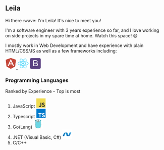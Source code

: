 ## Leila
<p>Hi there :wave: I'm Leila! It's nice to meet you! 

I'm a software engineer with 3 years experience so far, and I love working on side projects in my spare time at home. Watch this space! :smile:

I mostly work in Web Development and have experience with plain HTML/CSS/JS as well as a few frameworks including:
</p>

<span>
<a href="https://angular.io/"><img src="https://raw.githubusercontent.com/devicons/devicon/master/icons/angularjs/angularjs-plain.svg" width="35" height="35" alt="Angular & AngularJS">
</span>

<span>
<a>
<img src="https://raw.githubusercontent.com/devicons/devicon/master/icons/react/react-original.svg" width="35" height="35" alt="React & React Native">
</a>
</span>


<span>
<a>
<img src="https://raw.githubusercontent.com/devicons/devicon/master/icons/bootstrap/bootstrap-plain.svg" width="35" height="35" alt="Bootstrap v3+">
</a>
</span>

### Programming Languages
Ranked by Experience - Top is most
1. JavaScript <a href="https://developer.mozilla.org/en-US/docs/Web/JavaScript" target="_blank"> <img src="https://raw.githubusercontent.com/devicons/devicon/master/icons/javascript/javascript-original.svg" alt="JavaScript Logo" width="30" height="30"/></a>
2. Typescript <a href="https://www.typescriptlang.org/" target="_blank"> <img src="https://raw.githubusercontent.com/devicons/devicon/master/icons/typescript/typescript-plain.svg" alt="JavaScript Logo" width="30" height="30"/></a>
3. Go(Lang) <a href="https://golang.org/" target="_blank"> <img src="https://raw.githubusercontent.com/devicons/devicon/master/icons/go/go-original.svg" alt="GoLang Logo" width="30" height="30"/></a>
4. .NET (Visual Basic, C#) <a href="https://dotnet.microsoft.com/" target="_blank"> <img src="https://raw.githubusercontent.com/devicons/devicon/master/icons/dot-net/dot-net-original.svg" alt="dot NET Logo" width="30" height="30"/></a>
5. C/C++


